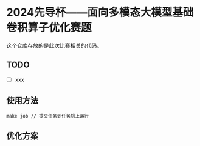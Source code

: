 # 2024先导杯——面向多模态大模型基础卷积算子优化赛题
这个仓库存放的是此次比赛相关的代码。

## TODO
- [ ] xxx

## 使用方法
```
make job // 提交任务到任务机上运行
```

## 优化方案 
